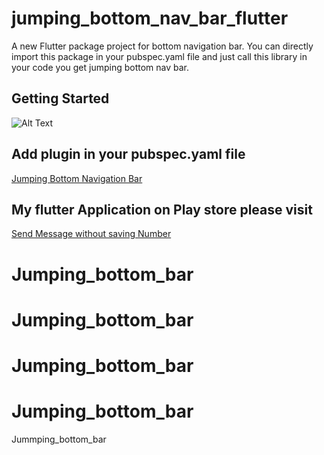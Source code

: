 # jumping_bottom_nav_bar_flutter

A new Flutter package project for bottom navigation bar. You can directly import this package in your pubspec.yaml file and just call this library in your code you get jumping bottom nav bar.

## Getting Started

![Alt Text](https://github.com/Shubham-Narkhede/jumping_bottom_nav_bar_flutter/blob/master/ezgif-6-ab91fb1af4b7.gif)

## Add plugin in your pubspec.yaml file

[Jumping Bottom Navigation Bar](https://pub.dev/packages/jumping_bottom_nav_bar_flutter)


## My flutter Application on Play store please visit

[Send Message without saving Number](https://play.google.com/store/apps/details?id=com.shubham.flutter_whats_me)



# Jumping_bottom_bar
# Jumping_bottom_bar
# Jumping_bottom_bar
# Jumping_bottom_bar
 Jummping_bottom_bar
